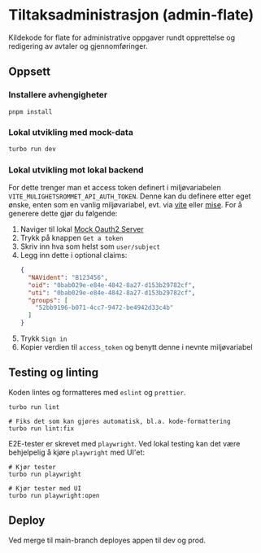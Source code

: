 # Tiltaksadministrasjon (admin-flate)

Kildekode for flate for administrative oppgaver rundt opprettelse og redigering av avtaler og
gjennomføringer.

## Oppsett

### Installere avhengigheter

```
pnpm install
```

### Lokal utvikling med mock-data

```sh
turbo run dev
```

### Lokal utvikling mot lokal backend

For dette trenger man et access token definert i miljøvariabelen `VITE_MULIGHETSROMMET_API_AUTH_TOKEN`.
Denne kan du definere etter eget ønske, enten som en vanlig miljøvariabel, evt.
via [vite](https://vite.dev/guide/env-and-mode.html#env-files)
eller [mise](https://mise.jdx.dev/environments/#using-environment-variables).
For å generere dette gjør du følgende:

1. Naviger til lokal [Mock Oauth2 Server](http://localhost:8081/azure/debugger)
2. Trykk på knappen `Get a token`
3. Skriv inn hva som helst som `user/subject`
4. Legg inn dette i optional claims:
   ```json
   {
     "NAVident": "B123456",
     "oid": "0bab029e-e84e-4842-8a27-d153b29782cf",
     "uti": "0bab029e-e84e-4842-8a27-d153b29782cf",
     "groups": [
       "52bb9196-b071-4cc7-9472-be4942d33c4b"
     ]
   }
   ```
5. Trykk `Sign in`
6. Kopier verdien til `access_token` og benytt denne i nevnte miljøvariabel

## Testing og linting

Koden lintes og formatteres med `eslint` og `prettier`.

```
turbo run lint

# Fiks det som kan gjøres automatisk, bl.a. kode-formattering
turbo run lint:fix
```

E2E-tester er skrevet med `playwright`. Ved lokal testing kan det være behjelpelig å kjøre `playwright` med UI'et:

```
# Kjør tester
turbo run playwright

# Kjør tester med UI
turbo run playwright:open
```

## Deploy

Ved merge til main-branch deployes appen til dev og prod.
